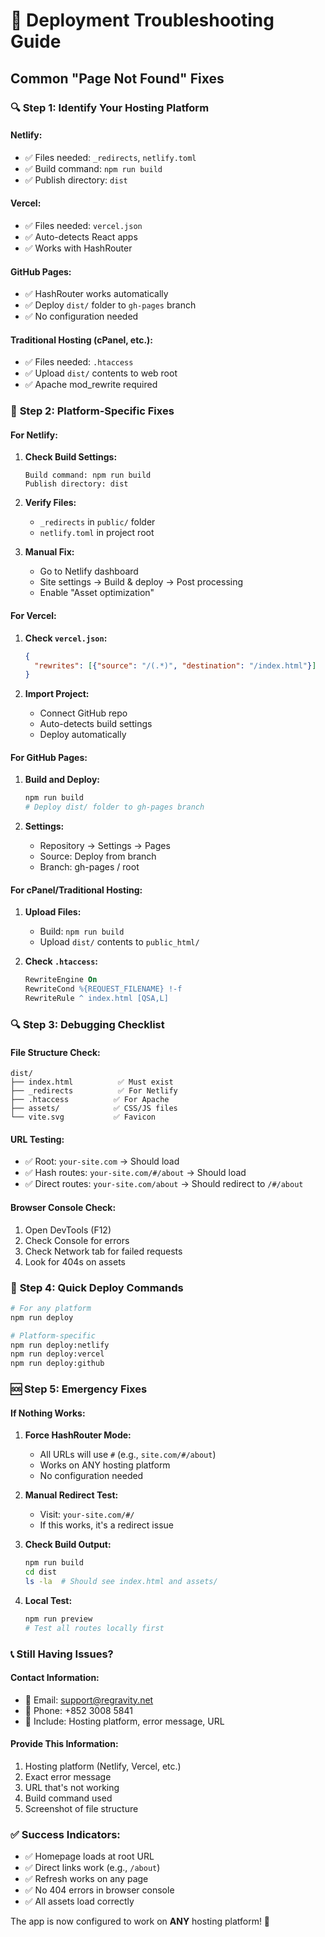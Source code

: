 # 🚨 Deployment Troubleshooting Guide

## Common "Page Not Found" Fixes

### 🔍 **Step 1: Identify Your Hosting Platform**

#### **Netlify:**
- ✅ Files needed: `_redirects`, `netlify.toml`
- ✅ Build command: `npm run build`
- ✅ Publish directory: `dist`

#### **Vercel:**
- ✅ Files needed: `vercel.json`
- ✅ Auto-detects React apps
- ✅ Works with HashRouter

#### **GitHub Pages:**
- ✅ HashRouter works automatically
- ✅ Deploy `dist/` folder to `gh-pages` branch
- ✅ No configuration needed

#### **Traditional Hosting (cPanel, etc.):**
- ✅ Files needed: `.htaccess`
- ✅ Upload `dist/` contents to web root
- ✅ Apache mod_rewrite required

### 🔧 **Step 2: Platform-Specific Fixes**

#### **For Netlify:**
1. **Check Build Settings:**
   ```
   Build command: npm run build
   Publish directory: dist
   ```

2. **Verify Files:**
   - `_redirects` in `public/` folder
   - `netlify.toml` in project root

3. **Manual Fix:**
   - Go to Netlify dashboard
   - Site settings → Build & deploy → Post processing
   - Enable "Asset optimization"

#### **For Vercel:**
1. **Check `vercel.json`:**
   ```json
   {
     "rewrites": [{"source": "/(.*)", "destination": "/index.html"}]
   }
   ```

2. **Import Project:**
   - Connect GitHub repo
   - Auto-detects build settings
   - Deploy automatically

#### **For GitHub Pages:**
1. **Build and Deploy:**
   ```bash
   npm run build
   # Deploy dist/ folder to gh-pages branch
   ```

2. **Settings:**
   - Repository → Settings → Pages
   - Source: Deploy from branch
   - Branch: gh-pages / root

#### **For cPanel/Traditional Hosting:**
1. **Upload Files:**
   - Build: `npm run build`
   - Upload `dist/` contents to `public_html/`

2. **Check `.htaccess`:**
   ```apache
   RewriteEngine On
   RewriteCond %{REQUEST_FILENAME} !-f
   RewriteRule ^ index.html [QSA,L]
   ```

### 🔍 **Step 3: Debugging Checklist**

#### **File Structure Check:**
```
dist/
├── index.html          ✅ Must exist
├── _redirects          ✅ For Netlify
├── .htaccess          ✅ For Apache
├── assets/            ✅ CSS/JS files
└── vite.svg           ✅ Favicon
```

#### **URL Testing:**
- ✅ Root: `your-site.com` → Should load
- ✅ Hash routes: `your-site.com/#/about` → Should load
- ✅ Direct routes: `your-site.com/about` → Should redirect to `/#/about`

#### **Browser Console Check:**
1. Open DevTools (F12)
2. Check Console for errors
3. Check Network tab for failed requests
4. Look for 404s on assets

### 🚀 **Step 4: Quick Deploy Commands**

```bash
# For any platform
npm run deploy

# Platform-specific
npm run deploy:netlify
npm run deploy:vercel
npm run deploy:github
```

### 🆘 **Step 5: Emergency Fixes**

#### **If Nothing Works:**

1. **Force HashRouter Mode:**
   - All URLs will use `#` (e.g., `site.com/#/about`)
   - Works on ANY hosting platform
   - No configuration needed

2. **Manual Redirect Test:**
   - Visit: `your-site.com/#/`
   - If this works, it's a redirect issue

3. **Check Build Output:**
   ```bash
   npm run build
   cd dist
   ls -la  # Should see index.html and assets/
   ```

4. **Local Test:**
   ```bash
   npm run preview
   # Test all routes locally first
   ```

### 📞 **Still Having Issues?**

#### **Contact Information:**
- 📧 Email: support@regravity.net
- 📱 Phone: +852 3008 5841
- 💬 Include: Hosting platform, error message, URL

#### **Provide This Information:**
1. Hosting platform (Netlify, Vercel, etc.)
2. Exact error message
3. URL that's not working
4. Build command used
5. Screenshot of file structure

### ✅ **Success Indicators:**
- ✅ Homepage loads at root URL
- ✅ Direct links work (e.g., `/about`)
- ✅ Refresh works on any page
- ✅ No 404 errors in browser console
- ✅ All assets load correctly

The app is now configured to work on **ANY** hosting platform! 🌟